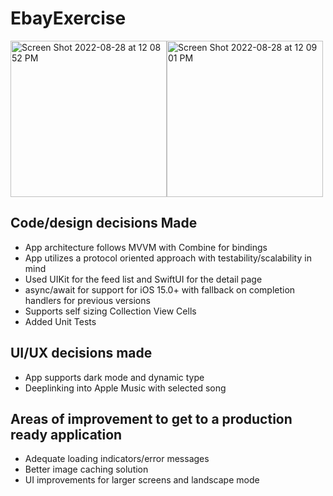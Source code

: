 # EbayExercise
<img width="250" alt="Screen Shot 2022-08-28 at 12 08 52 PM" src="https://user-images.githubusercontent.com/36284798/187090578-3b96e0e1-f476-45dc-a6a9-f50d8c87c498.png"><img width="250" alt="Screen Shot 2022-08-28 at 12 09 01 PM" src="https://user-images.githubusercontent.com/36284798/187090583-0af7794e-a50f-4257-9436-f00d3a45ca89.png">


## Code/design decisions Made
- App architecture follows MVVM with Combine for bindings 
- App utilizes a protocol oriented approach with testability/scalability in mind 
- Used UIKit for the feed list and SwiftUI for the detail page
- async/await for support for iOS 15.0+ with fallback on completion handlers for previous versions 
- Supports self sizing Collection View Cells
- Added Unit Tests 

## UI/UX decisions made
- App supports dark mode and dynamic type 
- Deeplinking into Apple Music with selected song 


## Areas of improvement to get to a production ready application 
- Adequate loading indicators/error messages 
- Better image caching solution 
- UI improvements for larger screens and landscape mode
